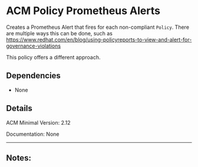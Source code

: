 # ACM Policy Prometheus Alerts
Creates a Prometheus Alert that fires for each non-compliant `Policy`.  There are multiple ways this can be done, such as  https://www.redhat.com/en/blog/using-policyreports-to-view-and-alert-for-governance-violations

This policy offers a different approach.

## Dependencies
  - None

## Details
ACM Minimal Version: 2.12

Documentation: None

---
**Notes:**
  -
